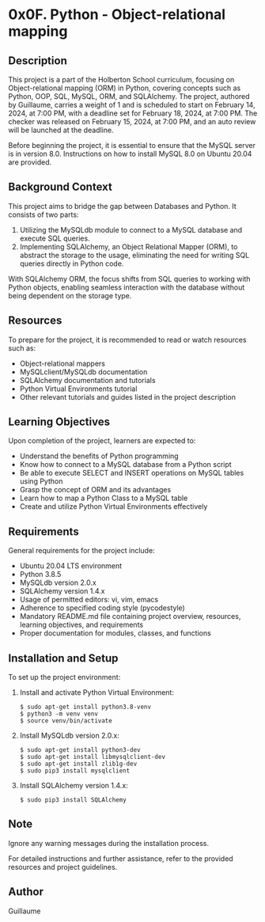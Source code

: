 # 0x0F. Python - Object-relational mapping

## Description
This project is a part of the Holberton School curriculum, focusing on Object-relational mapping (ORM) in Python, covering concepts such as Python, OOP, SQL, MySQL, ORM, and SQLAlchemy. The project, authored by Guillaume, carries a weight of 1 and is scheduled to start on February 14, 2024, at 7:00 PM, with a deadline set for February 18, 2024, at 7:00 PM. The checker was released on February 15, 2024, at 7:00 PM, and an auto review will be launched at the deadline.

Before beginning the project, it is essential to ensure that the MySQL server is in version 8.0. Instructions on how to install MySQL 8.0 on Ubuntu 20.04 are provided.

## Background Context
This project aims to bridge the gap between Databases and Python. It consists of two parts:

1. Utilizing the MySQLdb module to connect to a MySQL database and execute SQL queries.
2. Implementing SQLAlchemy, an Object Relational Mapper (ORM), to abstract the storage to the usage, eliminating the need for writing SQL queries directly in Python code.

With SQLAlchemy ORM, the focus shifts from SQL queries to working with Python objects, enabling seamless interaction with the database without being dependent on the storage type.

## Resources
To prepare for the project, it is recommended to read or watch resources such as:
- Object-relational mappers
- MySQLclient/MySQLdb documentation
- SQLAlchemy documentation and tutorials
- Python Virtual Environments tutorial
- Other relevant tutorials and guides listed in the project description

## Learning Objectives
Upon completion of the project, learners are expected to:
- Understand the benefits of Python programming
- Know how to connect to a MySQL database from a Python script
- Be able to execute SELECT and INSERT operations on MySQL tables using Python
- Grasp the concept of ORM and its advantages
- Learn how to map a Python Class to a MySQL table
- Create and utilize Python Virtual Environments effectively

## Requirements
General requirements for the project include:
- Ubuntu 20.04 LTS environment
- Python 3.8.5
- MySQLdb version 2.0.x
- SQLAlchemy version 1.4.x
- Usage of permitted editors: vi, vim, emacs
- Adherence to specified coding style (pycodestyle)
- Mandatory README.md file containing project overview, resources, learning objectives, and requirements
- Proper documentation for modules, classes, and functions

## Installation and Setup
To set up the project environment:
1. Install and activate Python Virtual Environment:
    ```
    $ sudo apt-get install python3.8-venv
    $ python3 -m venv venv
    $ source venv/bin/activate
    ```
2. Install MySQLdb version 2.0.x:
    ```
    $ sudo apt-get install python3-dev
    $ sudo apt-get install libmysqlclient-dev
    $ sudo apt-get install zlib1g-dev
    $ sudo pip3 install mysqlclient
    ```

3. Install SQLAlchemy version 1.4.x:
    ```
    $ sudo pip3 install SQLAlchemy
    ```

## Note
Ignore any warning messages during the installation process.

For detailed instructions and further assistance, refer to the provided resources and project guidelines.

## Author
Guillaume


